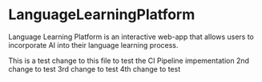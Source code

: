 # LanguageLearningPlatform
Language Learning Platform is an interactive web-app that allows users to incorporate AI into their language learning process.

This is a test change to this file to test the CI Pipeline impementation
2nd change to test
3rd change to test
4th change to test
